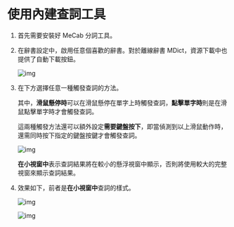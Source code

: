 # 使用內建查詞工具

1. 首先需要安裝好 MeCab 分詞工具。

1. 在辭書設定中，啟用任意個喜歡的辭書。對於離線辭書 MDict，資源下載中也提供了自動下載按鈕。

    ![img](https://image.lunatranslator.org/zh/internaldict3.png)

1. 在下方選擇任意一種觸發查詞的方法。

    其中，**滑鼠懸停時**可以在滑鼠懸停在單字上時觸發查詞，**點擊單字時**則是在滑鼠點擊單字時才會觸發查詞。

    這兩種觸發方法還可以額外設定**需要鍵盤按下**，即當偵測到以上滑鼠動作時，還需同時按下指定的鍵盤按鍵才會觸發查詞。

    ![img](https://image.lunatranslator.org/zh/internaldict2.png)

    **在小視窗中**表示查詞結果將在較小的懸浮視窗中顯示，否則將使用較大的完整視窗來顯示查詞結果。

1. 效果如下，前者是**在小視窗中**查詞的樣式。

    ![img](https://image.lunatranslator.org/zh/internaldict.png)

    ![img](https://image.lunatranslator.org/zh/internaldict1.png)